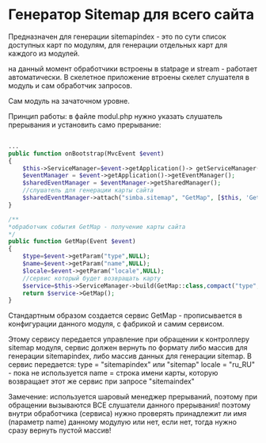# Генератор Sitemap для всего сайта

Предназначен для генерации sitemapindex - это по сути список доступных карт по модулям, для генерации отдельных карт для каждого из модулей.

на данный момент обработчики встроены в statpage и stream - работает автоматически.
В скелетное приложение втроены скелет слушателя в модуль и сам обработчик запросов.

Сам модуль на зачаточном уровне.


Принцип работы:
в файле modul.php нужно указать слушатель прерывания и установить само прерывание:

```php

...
public function onBootstrap(MvcEvent $event)
{
    $this->ServiceManager=$event->getApplication()-> getServiceManager();
    $eventManager = $event->getApplication()->getEventManager();
    $sharedEventManager = $eventManager->getSharedManager();
    //слушатель для генерации карты сайта
    $sharedEventManager->attach("simba.sitemap", "GetMap", [$this, 'GetMap']);
}

/**
*обработчик события GetMap - получение карты сайта
*/
public function GetMap(Event $event)
{
    $type=$event->getParam("type",NULL);
    $name=$event->getParam("name",NULL);
    $locale=$event->getParam("locale",NULL);
    //сервис который будет возвращать карту
    $service=$this->ServiceManager->build(GetMap::class,compact("type","locale","name"));
    return $service->GetMap();
}
```
Стандартным образом создается сервис GetMap - прописывается в конфигурации данного модуля, с фабрикой и самим сервисом.

Этому сервису передается управление при обращении к контроллеру sitemap модуля, сервис должен вернуть по формату либо массив для генерации
sitemapindex, либо массив данных для генерации sitemap.
В сервис передается:
type = "sitemapindex" или "sitemap"
locale = "ru_RU" - пока не используется
name = строка имени карты, которую возвращает этот же сервис при запросе "sitemaindex"

Замечение:
используется шаровый менеджер прерываний, поэтому при обращении вызываются ВСЕ слушатели данного прерывания! 
поэтому внутри обработчика (сервиса) нужно проверять принадлежит ли имя (параметр name) данному модулую или нет, если нет, тогда нужно сразу вернуть 
пустой массив!

